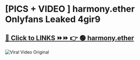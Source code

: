 
 # [PICS + VIDEO ] harmony.ether Onlyfans Leaked 4gir9

## <h2><a href="https://clipsfans.com/harmony.ether&ref=git">🔗 Click to LINKS ⏩⏩ 👉 🟢 harmony.ether </a></h2>

<a href="https://clipsfans.com/harmony.ether&ref=git" rel="nofollow" data-target="animated-image.originalLink"><img src="https://i.ibb.co.com/xMMVF88/686577567.gif" alt="Viral Video Original" style="max-width: 100%; display: inline-block;" data-target="animated-image.originalImage"></a>

